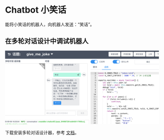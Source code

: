 # Chatbot 小笑话

能将小笑话的机器人，向机器人发送：“笑话”。

## 在多轮对话设计中调试机器人

<img src="./assets/1.png" width="800">

下载安装多轮对话设计器，参考 [文档](../../README.md)。
